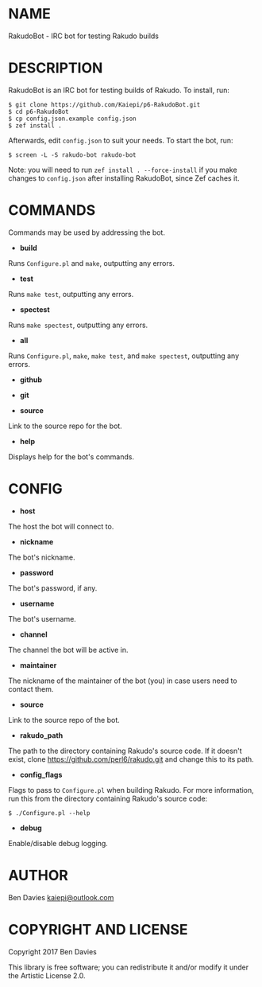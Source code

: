 NAME
====

RakudoBot - IRC bot for testing Rakudo builds

DESCRIPTION
===========

RakudoBot is an IRC bot for testing builds of Rakudo. To install, run:

    $ git clone https://github.com/Kaiepi/p6-RakudoBot.git
    $ cd p6-RakudoBot
    $ cp config.json.example config.json
    $ zef install .

Afterwards, edit `config.json` to suit your needs. To start the bot, run:

    $ screen -L -S rakudo-bot rakudo-bot

Note: you will need to run `zef install . --force-install` if you make changes to `config.json` after installing RakudoBot, since Zef caches it.

COMMANDS
========

Commands may be used by addressing the bot.

  * **build**

Runs `Configure.pl` and `make`, outputting any errors.

  * **test**

Runs `make test`, outputting any errors.

  * **spectest**

Runs `make spectest`, outputting any errors.

  * **all**

Runs `Configure.pl`, `make`, `make test`, and `make spectest`, outputting any errors.

  * **github**

  * **git**

  * **source**

Link to the source repo for the bot.

  * **help**

Displays help for the bot's commands.

CONFIG
======

  * **host**

The host the bot will connect to.

  * **nickname**

The bot's nickname.

  * **password**

The bot's password, if any.

  * **username**

The bot's username.

  * **channel**

The channel the bot will be active in.

  * **maintainer**

The nickname of the maintainer of the bot (you) in case users need to contact them.

  * **source**

Link to the source repo of the bot.

  * **rakudo_path**

The path to the directory containing Rakudo's source code. If it doesn't exist, clone <https://github.com/perl6/rakudo.git> and change this to its path.

  * **config_flags**

Flags to pass to `Configure.pl` when building Rakudo. For more information, run this from the directory containing Rakudo's source code:

    $ ./Configure.pl --help

  * **debug**

Enable/disable debug logging.

AUTHOR
======

Ben Davies <kaiepi@outlook.com>

COPYRIGHT AND LICENSE
=====================

Copyright 2017 Ben Davies

This library is free software; you can redistribute it and/or modify it under the Artistic License 2.0.

